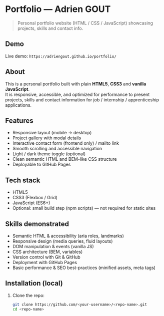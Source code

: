 # Portfolio — Adrien GOUT

> Personal portfolio website (HTML / CSS / JavaScript) showcasing projects, skills and contact info.

## Demo
Live demo: `https://adriengout.github.io/portfolio/`  

## About
This is a personal portfolio built with plain **HTML5**, **CSS3** and **vanilla JavaScript**.  
It is responsive, accessible, and optimized for performance to present projects, skills and contact information for job / internship / apprenticeship applications.

## Features
- Responsive layout (mobile → desktop)
- Project gallery with modal details
- Interactive contact form (frontend only) / mailto link
- Smooth scrolling and accessible navigation
- Light / dark theme toggle (optional)
- Clean semantic HTML and BEM-like CSS structure
- Deployable to GitHub Pages

## Tech stack
- HTML5
- CSS3 (Flexbox / Grid)
- JavaScript (ES6+)
- Optional: small build step (npm scripts) — not required for static sites

## Skills demonstrated
- Semantic HTML & accessibility (aria roles, landmarks)
- Responsive design (media queries, fluid layouts)
- DOM manipulation & events (vanilla JS)
- CSS architecture (BEM, variables)
- Version control with Git & GitHub
- Deployment with GitHub Pages
- Basic performance & SEO best-practices (minified assets, meta tags)

## Installation (local)
1. Clone the repo:
   ```bash
   git clone https://github.com/<your-username>/<repo-name>.git
   cd <repo-name>
